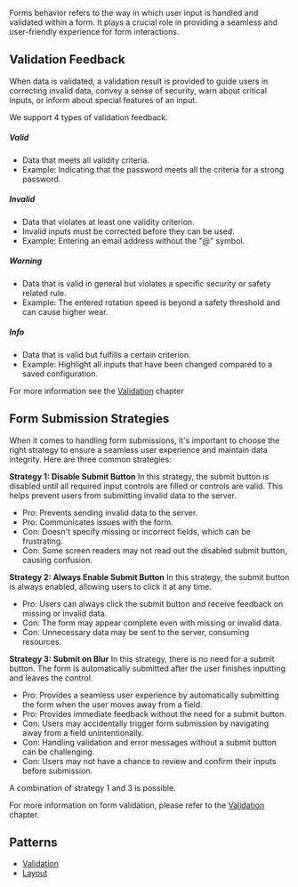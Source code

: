 Forms behavior refers to the way in which user input is handled and validated within a form. It plays a crucial role in providing a seamless and user-friendly experience for form interactions.

## Validation Feedback
When data is validated, a validation result is provided to guide users in correcting invalid data, convey a sense of security, warn about critical inputs, or inform about special features of an input.

We support 4 types of validation feedback.

##### Valid
- Data that meets all validity criteria.
- Example: Indicating that the password meets all the criteria for a strong password.
##### Invalid
- Data that violates at least one validity criterion.
- Invalid inputs must be corrected before they can be used.
- Example: Entering an email address without the "@" symbol.
##### Warning
- Data that is valid in general but violates a specific security or safety related rule.
- Example: The entered rotation speed is beyond a safety threshold and can cause higher wear.
##### Info
- Data that is valid but fulfills a certain criterion.
- Example: Highlight all inputs that have been changed compared to a saved configuration.

 For more information see the [Validation](forms-validation.md) chapter

## Form Submission Strategies

When it comes to handling form submissions, it's important to choose the right strategy to ensure a seamless user experience and maintain data integrity. Here are three common strategies:

 **Strategy 1: Disable Submit Button**
  In this strategy, the submit button is disabled until all required input controls are filled or controls are valid. This helps prevent users from submitting invalid data to the server.
  - Pro: Prevents sending invalid data to the server.
  - Pro: Communicates issues with the form.
  - Con: Doesn't specify missing or incorrect fields, which can be frustrating.
  - Con: Some screen readers may not read out the disabled submit button, causing confusion.

 **Strategy 2: Always Enable Submit Button**
  In this strategy, the submit button is always enabled, allowing users to click it at any time.
  - Pro: Users can always click the submit button and receive feedback on missing or invalid data.
  - Con: The form may appear complete even with missing or invalid data.
  - Con: Unnecessary data may be sent to the server, consuming resources.

 **Strategy 3: Submit on Blur**
  In this strategy, there is no need for a submit button. The form is automatically submitted after the user finishes inputting and leaves the control.
  - Pro: Provides a seamless user experience by automatically submitting the form when the user moves away from a field.
  - Pro: Provides immediate feedback without the need for a submit button.
  - Con: Users may accidentally trigger form submission by navigating away from a field unintentionally.
  - Con: Handling validation and error messages without a submit button can be challenging.
  - Con: Users may not have a chance to review and confirm their inputs before submission.
  
A combination of strategy 1 and 3 is possible.

For more information on form validation, please refer to the [Validation](forms-validation.md) chapter.


## Patterns
- [Validation](forms-validation.md)
- [Layout](forms-layout.md)
